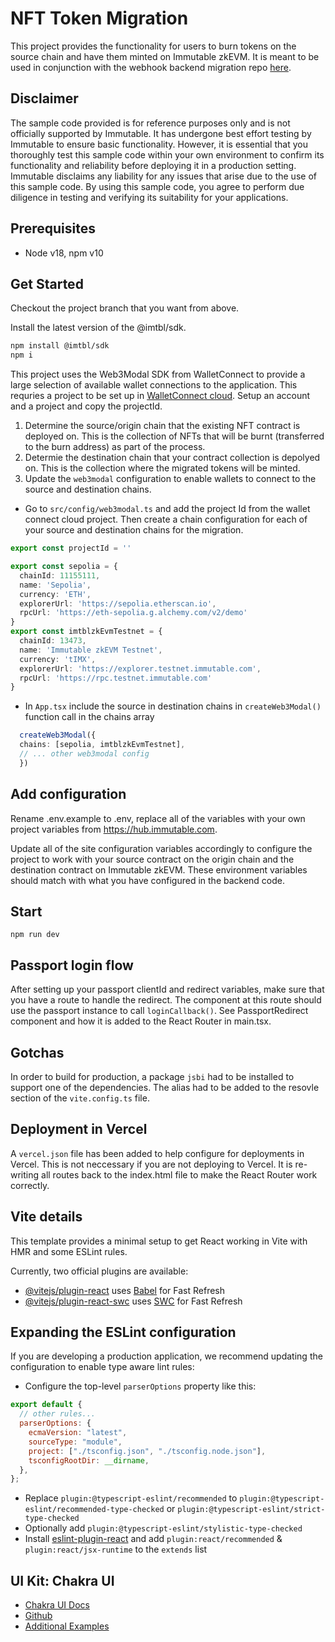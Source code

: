 
# NFT Token Migration

This project provides the functionality for users to burn tokens on the source chain and have them minted on Immutable zkEVM. It is meant to be used in conjunction with the webhook backend migration repo [here]().

## Disclaimer

The sample code provided is for reference purposes only and is not officially supported by Immutable. It has undergone best effort testing by Immutable to ensure basic functionality. However, it is essential that you thoroughly test this sample code within your own environment to confirm its functionality and reliability before deploying it in a production setting. Immutable disclaims any liability for any issues that arise due to the use of this sample code. By using this sample code, you agree to perform due diligence in testing and verifying its suitability for your applications.

## Prerequisites

- Node v18, npm v10

## Get Started

Checkout the project branch that you want from above.

Install the latest version of the @imtbl/sdk.

```bash
npm install @imtbl/sdk
npm i
```

This project uses the Web3Modal SDK from WalletConnect to provide a large selection of available wallet connections to the application. This requries a project to be set up in [WalletConnect cloud](https://cloud.walletconnect.com/). Setup an account and a project and copy the projectId.

1. Determine the source/origin chain that the existing NFT contract is deployed on. This is the collection of NFTs that will be burnt (transferred to the burn address) as part of the process.
2. Determie the destination chain that your contract collection is depolyed on. This is the collection where the migrated tokens will be minted.
3. Update the `web3modal` configuration to enable wallets to connect to the source and destination chains. 
  - Go to `src/config/web3modal.ts` and add the project Id from the wallet connect cloud project. Then create a chain configuration for each of your source and destination chains for the migration.
  ```ts
  export const projectId = ''

  export const sepolia = {
    chainId: 11155111,
    name: 'Sepolia',
    currency: 'ETH',
    explorerUrl: 'https://sepolia.etherscan.io',
    rpcUrl: 'https://eth-sepolia.g.alchemy.com/v2/demo'
  }
  export const imtblzkEvmTestnet = {
    chainId: 13473,
    name: 'Immutable zkEVM Testnet',
    currency: 'tIMX',
    explorerUrl: 'https://explorer.testnet.immutable.com',
    rpcUrl: 'https://rpc.testnet.immutable.com'
  }
  ```
  - In `App.tsx` include the source in destination chains in `createWeb3Modal()` function call in the chains array
  ```ts
    createWeb3Modal({
    chains: [sepolia, imtblzkEvmTestnet],
    // ... other web3modal config
    })
  ```


## Add configuration

Rename .env.example to .env, replace all of the variables with your own project variables from https://hub.immutable.com.

Update all of the site configuration variables accordingly to configure the project to work with your source contract on the origin chain and the destination contract on Immutable zkEVM. These environment variables should match with what you have configured in the backend code.


## Start

`npm run dev`

## Passport login flow

After setting up your passport clientId and redirect variables, make sure that you have a route to handle the redirect. The component at this route should use the passport instance to call `loginCallback()`. See PassportRedirect component and how it is added to the React Router in main.tsx.

## Gotchas

In order to build for production, a package `jsbi` had to be installed to support one of the dependencies. The alias had to be added to the resovle section of the `vite.config.ts` file.

## Deployment in Vercel

A `vercel.json` file has been added to help configure for deployments in Vercel. This is not neccessary if you are not deploying to Vercel. It is re-writing all routes back to the index.html file to make the React Router work correctly.

## Vite details

This template provides a minimal setup to get React working in Vite with HMR and some ESLint rules.

Currently, two official plugins are available:

- [@vitejs/plugin-react](https://github.com/vitejs/vite-plugin-react/blob/main/packages/plugin-react/README.md) uses [Babel](https://babeljs.io/) for Fast Refresh
- [@vitejs/plugin-react-swc](https://github.com/vitejs/vite-plugin-react-swc) uses [SWC](https://swc.rs/) for Fast Refresh

## Expanding the ESLint configuration

If you are developing a production application, we recommend updating the configuration to enable type aware lint rules:

- Configure the top-level `parserOptions` property like this:

```js
export default {
  // other rules...
  parserOptions: {
    ecmaVersion: "latest",
    sourceType: "module",
    project: ["./tsconfig.json", "./tsconfig.node.json"],
    tsconfigRootDir: __dirname,
  },
};
```

- Replace `plugin:@typescript-eslint/recommended` to `plugin:@typescript-eslint/recommended-type-checked` or `plugin:@typescript-eslint/strict-type-checked`
- Optionally add `plugin:@typescript-eslint/stylistic-type-checked`
- Install [eslint-plugin-react](https://github.com/jsx-eslint/eslint-plugin-react) and add `plugin:react/recommended` & `plugin:react/jsx-runtime` to the `extends` list

## UI Kit: Chakra UI

- [Chakra UI Docs](https://v2.chakra-ui.com/)
- [Github](https://github.com/chakra-ui/chakra-ui)
- [Additional Examples](https://chakra-templates.vercel.app/)